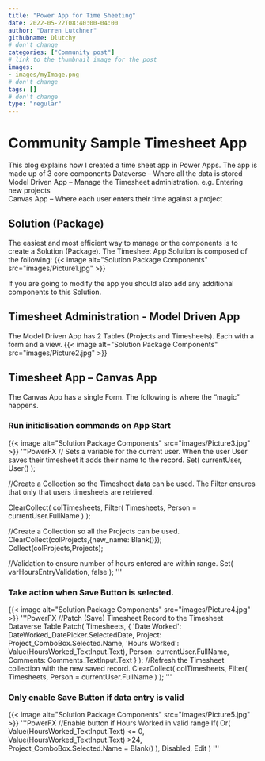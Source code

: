 ```yaml
---
title: "Power App for Time Sheeting"
date: 2022-05-22T08:40:00-04:00
author: "Darren Lutchner"
githubname: Dlutchy
# don't change
categories: ["Community post"]
# link to the thumbnail image for the post
images:
- images/myImage.png
# don't change
tags: []
# don't change
type: "regular"
---
```

# Community Sample Timesheet App
This blog explains how I created a time sheet app in Power Apps. The app is made up of 3 core components
Dataverse – Where all the data is stored
Model Driven App – Manage the Timesheet administration. e.g. Entering new projects  
Canvas App – Where each user enters their time against a project

## Solution (Package)
The easiest and most efficient way to manage or the components is to create a Solution (Package). The Timesheet App Solution is composed of the following:
{{< image alt="Solution Package Components" src="images/Picture1.jpg" >}}

If you are going to modify the app you should also add any additional components to this Solution.

## Timesheet Administration - Model Driven App
The Model Driven App has 2 Tables (Projects and Timesheets). Each with a form and a view.
{{< image alt="Solution Package Components" src="images/Picture2.jpg" >}}

## Timesheet App – Canvas App
The Canvas App has a single Form. The following is where the “magic” happens.
### Run initialisation commands on App Start
{{< image alt="Solution Package Components" src="images/Picture3.jpg" >}}
'''PowerFX
// Sets a variable for the current user. When the user User saves their timesheet it adds their name to the record.
Set(
    currentUser,
    User()
);

//Create a Collection so the Timesheet data can be used. The Filter ensures that only that users timesheets are retrieved.

ClearCollect(
    colTimesheets,
    Filter(
        Timesheets,
        Person = currentUser.FullName
    )
);

//Create a Collection so all the Projects can be used.
ClearCollect(colProjects,{new_name: Blank()});
Collect(colProjects,Projects);

//Validation to ensure number of hours entered are within range.
Set(
    varHoursEntryValidation,
    false
);
'''

### Take action when Save Button is selected.
{{< image alt="Solution Package Components" src="images/Picture4.jpg" >}}
'''PowerFX
//Patch (Save) Timesheet Record to the Timesheet Dataverse Table
Patch(
    Timesheets,
    {
        'Date Worked': DateWorked_DatePicker.SelectedDate,
        Project: Project_ComboBox.Selected.Name,
        'Hours Worked': Value(HoursWorked_TextInput.Text),
        Person: currentUser.FullName,
        Comments: Comments_TextInput.Text
    }
);
//Refresh the Timesheet collection with the new saved record.
ClearCollect(
    colTimesheets,
    Filter(
        Timesheets,
        Person = currentUser.FullName
    )
);
'''

### Only enable Save Button if data entry is valid
{{< image alt="Solution Package Components" src="images/Picture5.jpg" >}}
'''PowerFX
//Enable button if Hours Worked in valid range
If(
    Or(
        Value(HoursWorked_TextInput.Text) <= 0,
        Value(HoursWorked_TextInput.Text) >24,
        Project_ComboBox.Selected.Name = Blank()
    ),
    Disabled,
    Edit
)
'''